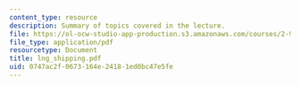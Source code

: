 ```yaml
---
content_type: resource
description: Summary of topics covered in the lecture.
file: https://ol-ocw-studio-app-production.s3.amazonaws.com/courses/2-964-economics-of-marine-transportation-industries-fall-2006/0747ac2f0673164e24181ed0bc47e5fe_lng_shipping.pdf
file_type: application/pdf
resourcetype: Document
title: lng_shipping.pdf
uid: 0747ac2f-0673-164e-2418-1ed0bc47e5fe
---
```

